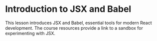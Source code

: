 # Introduction to JSX and Babel

This lesson introduces JSX and Babel, essential tools for modern React development. The course resources provide a link to a sandbox for experimenting with JSX.
